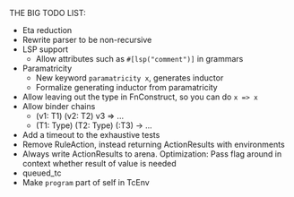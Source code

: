 THE BIG TODO LIST:
- Eta reduction
- Rewrite parser to be non-recursive
- LSP support
  - Allow attributes such as `#[lsp("comment")]` in grammars
- Paramatricity
  - New keyword `paramatricity x`, generates inductor
  - Formalize generating inductor from paramatricity
- Allow leaving out the type in FnConstruct, so you can do `x => x`
- Allow binder chains
  - (v1: T1) (v2: T2) v3 => ...
  - (T1: Type) (T2: Type) (:T3) -> ...
- Add a timeout to the exhaustive tests
- Remove RuleAction, instead returning ActionResults with environments
- Always write ActionResults to arena. Optimization: Pass flag around in context whether result of value is needed
- queued_tc
- Make `program` part of self in TcEnv